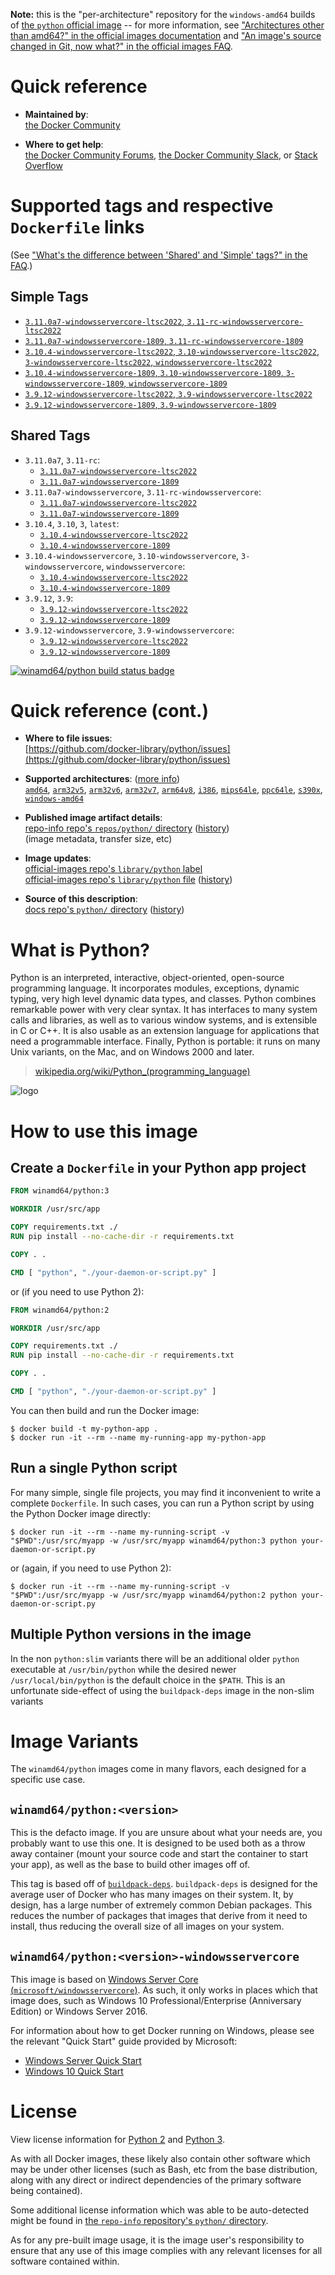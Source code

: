 <!--

********************************************************************************

WARNING:

    DO NOT EDIT "python/README.md"

    IT IS AUTO-GENERATED

    (from the other files in "python/" combined with a set of templates)

********************************************************************************

-->

**Note:** this is the "per-architecture" repository for the `windows-amd64` builds of [the `python` official image](https://hub.docker.com/_/python) -- for more information, see ["Architectures other than amd64?" in the official images documentation](https://github.com/docker-library/official-images#architectures-other-than-amd64) and ["An image's source changed in Git, now what?" in the official images FAQ](https://github.com/docker-library/faq#an-images-source-changed-in-git-now-what).

# Quick reference

-	**Maintained by**:  
	[the Docker Community](https://github.com/docker-library/python)

-	**Where to get help**:  
	[the Docker Community Forums](https://forums.docker.com/), [the Docker Community Slack](https://dockr.ly/slack), or [Stack Overflow](https://stackoverflow.com/search?tab=newest&q=docker)

# Supported tags and respective `Dockerfile` links

(See ["What's the difference between 'Shared' and 'Simple' tags?" in the FAQ](https://github.com/docker-library/faq#whats-the-difference-between-shared-and-simple-tags).)

## Simple Tags

-	[`3.11.0a7-windowsservercore-ltsc2022`, `3.11-rc-windowsservercore-ltsc2022`](https://github.com/docker-library/python/blob/37e4721d30f5f6111015aa21061ec2961040fe8f/3.11-rc/windows/windowsservercore-ltsc2022/Dockerfile)
-	[`3.11.0a7-windowsservercore-1809`, `3.11-rc-windowsservercore-1809`](https://github.com/docker-library/python/blob/37e4721d30f5f6111015aa21061ec2961040fe8f/3.11-rc/windows/windowsservercore-1809/Dockerfile)
-	[`3.10.4-windowsservercore-ltsc2022`, `3.10-windowsservercore-ltsc2022`, `3-windowsservercore-ltsc2022`, `windowsservercore-ltsc2022`](https://github.com/docker-library/python/blob/acf9b9003f54003c4ebace7d501dae04eb410518/3.10/windows/windowsservercore-ltsc2022/Dockerfile)
-	[`3.10.4-windowsservercore-1809`, `3.10-windowsservercore-1809`, `3-windowsservercore-1809`, `windowsservercore-1809`](https://github.com/docker-library/python/blob/acf9b9003f54003c4ebace7d501dae04eb410518/3.10/windows/windowsservercore-1809/Dockerfile)
-	[`3.9.12-windowsservercore-ltsc2022`, `3.9-windowsservercore-ltsc2022`](https://github.com/docker-library/python/blob/e3f954f284ab822e939d99bddb3bfb25574f585e/3.9/windows/windowsservercore-ltsc2022/Dockerfile)
-	[`3.9.12-windowsservercore-1809`, `3.9-windowsservercore-1809`](https://github.com/docker-library/python/blob/e3f954f284ab822e939d99bddb3bfb25574f585e/3.9/windows/windowsservercore-1809/Dockerfile)

## Shared Tags

-	`3.11.0a7`, `3.11-rc`:
	-	[`3.11.0a7-windowsservercore-ltsc2022`](https://github.com/docker-library/python/blob/37e4721d30f5f6111015aa21061ec2961040fe8f/3.11-rc/windows/windowsservercore-ltsc2022/Dockerfile)
	-	[`3.11.0a7-windowsservercore-1809`](https://github.com/docker-library/python/blob/37e4721d30f5f6111015aa21061ec2961040fe8f/3.11-rc/windows/windowsservercore-1809/Dockerfile)
-	`3.11.0a7-windowsservercore`, `3.11-rc-windowsservercore`:
	-	[`3.11.0a7-windowsservercore-ltsc2022`](https://github.com/docker-library/python/blob/37e4721d30f5f6111015aa21061ec2961040fe8f/3.11-rc/windows/windowsservercore-ltsc2022/Dockerfile)
	-	[`3.11.0a7-windowsservercore-1809`](https://github.com/docker-library/python/blob/37e4721d30f5f6111015aa21061ec2961040fe8f/3.11-rc/windows/windowsservercore-1809/Dockerfile)
-	`3.10.4`, `3.10`, `3`, `latest`:
	-	[`3.10.4-windowsservercore-ltsc2022`](https://github.com/docker-library/python/blob/acf9b9003f54003c4ebace7d501dae04eb410518/3.10/windows/windowsservercore-ltsc2022/Dockerfile)
	-	[`3.10.4-windowsservercore-1809`](https://github.com/docker-library/python/blob/acf9b9003f54003c4ebace7d501dae04eb410518/3.10/windows/windowsservercore-1809/Dockerfile)
-	`3.10.4-windowsservercore`, `3.10-windowsservercore`, `3-windowsservercore`, `windowsservercore`:
	-	[`3.10.4-windowsservercore-ltsc2022`](https://github.com/docker-library/python/blob/acf9b9003f54003c4ebace7d501dae04eb410518/3.10/windows/windowsservercore-ltsc2022/Dockerfile)
	-	[`3.10.4-windowsservercore-1809`](https://github.com/docker-library/python/blob/acf9b9003f54003c4ebace7d501dae04eb410518/3.10/windows/windowsservercore-1809/Dockerfile)
-	`3.9.12`, `3.9`:
	-	[`3.9.12-windowsservercore-ltsc2022`](https://github.com/docker-library/python/blob/e3f954f284ab822e939d99bddb3bfb25574f585e/3.9/windows/windowsservercore-ltsc2022/Dockerfile)
	-	[`3.9.12-windowsservercore-1809`](https://github.com/docker-library/python/blob/e3f954f284ab822e939d99bddb3bfb25574f585e/3.9/windows/windowsservercore-1809/Dockerfile)
-	`3.9.12-windowsservercore`, `3.9-windowsservercore`:
	-	[`3.9.12-windowsservercore-ltsc2022`](https://github.com/docker-library/python/blob/e3f954f284ab822e939d99bddb3bfb25574f585e/3.9/windows/windowsservercore-ltsc2022/Dockerfile)
	-	[`3.9.12-windowsservercore-1809`](https://github.com/docker-library/python/blob/e3f954f284ab822e939d99bddb3bfb25574f585e/3.9/windows/windowsservercore-1809/Dockerfile)

[![winamd64/python build status badge](https://img.shields.io/jenkins/s/https/doi-janky.infosiftr.net/job/multiarch/job/windows-amd64/job/python.svg?label=winamd64/python%20%20build%20job)](https://doi-janky.infosiftr.net/job/multiarch/job/windows-amd64/job/python/)

# Quick reference (cont.)

-	**Where to file issues**:  
	[https://github.com/docker-library/python/issues](https://github.com/docker-library/python/issues)

-	**Supported architectures**: ([more info](https://github.com/docker-library/official-images#architectures-other-than-amd64))  
	[`amd64`](https://hub.docker.com/r/amd64/python/), [`arm32v5`](https://hub.docker.com/r/arm32v5/python/), [`arm32v6`](https://hub.docker.com/r/arm32v6/python/), [`arm32v7`](https://hub.docker.com/r/arm32v7/python/), [`arm64v8`](https://hub.docker.com/r/arm64v8/python/), [`i386`](https://hub.docker.com/r/i386/python/), [`mips64le`](https://hub.docker.com/r/mips64le/python/), [`ppc64le`](https://hub.docker.com/r/ppc64le/python/), [`s390x`](https://hub.docker.com/r/s390x/python/), [`windows-amd64`](https://hub.docker.com/r/winamd64/python/)

-	**Published image artifact details**:  
	[repo-info repo's `repos/python/` directory](https://github.com/docker-library/repo-info/blob/master/repos/python) ([history](https://github.com/docker-library/repo-info/commits/master/repos/python))  
	(image metadata, transfer size, etc)

-	**Image updates**:  
	[official-images repo's `library/python` label](https://github.com/docker-library/official-images/issues?q=label%3Alibrary%2Fpython)  
	[official-images repo's `library/python` file](https://github.com/docker-library/official-images/blob/master/library/python) ([history](https://github.com/docker-library/official-images/commits/master/library/python))

-	**Source of this description**:  
	[docs repo's `python/` directory](https://github.com/docker-library/docs/tree/master/python) ([history](https://github.com/docker-library/docs/commits/master/python))

# What is Python?

Python is an interpreted, interactive, object-oriented, open-source programming language. It incorporates modules, exceptions, dynamic typing, very high level dynamic data types, and classes. Python combines remarkable power with very clear syntax. It has interfaces to many system calls and libraries, as well as to various window systems, and is extensible in C or C++. It is also usable as an extension language for applications that need a programmable interface. Finally, Python is portable: it runs on many Unix variants, on the Mac, and on Windows 2000 and later.

> [wikipedia.org/wiki/Python_(programming_language)](https://en.wikipedia.org/wiki/Python_%28programming_language%29)

![logo](https://raw.githubusercontent.com/docker-library/docs/01c12653951b2fe592c1f93a13b4e289ada0e3a1/python/logo.png)

# How to use this image

## Create a `Dockerfile` in your Python app project

```dockerfile
FROM winamd64/python:3

WORKDIR /usr/src/app

COPY requirements.txt ./
RUN pip install --no-cache-dir -r requirements.txt

COPY . .

CMD [ "python", "./your-daemon-or-script.py" ]
```

or (if you need to use Python 2):

```dockerfile
FROM winamd64/python:2

WORKDIR /usr/src/app

COPY requirements.txt ./
RUN pip install --no-cache-dir -r requirements.txt

COPY . .

CMD [ "python", "./your-daemon-or-script.py" ]
```

You can then build and run the Docker image:

```console
$ docker build -t my-python-app .
$ docker run -it --rm --name my-running-app my-python-app
```

## Run a single Python script

For many simple, single file projects, you may find it inconvenient to write a complete `Dockerfile`. In such cases, you can run a Python script by using the Python Docker image directly:

```console
$ docker run -it --rm --name my-running-script -v "$PWD":/usr/src/myapp -w /usr/src/myapp winamd64/python:3 python your-daemon-or-script.py
```

or (again, if you need to use Python 2):

```console
$ docker run -it --rm --name my-running-script -v "$PWD":/usr/src/myapp -w /usr/src/myapp winamd64/python:2 python your-daemon-or-script.py
```

## Multiple Python versions in the image

In the non `python:slim` variants there will be an additional older `python` executable at `/usr/bin/python` while the desired newer `/usr/local/bin/python` is the default choice in the `$PATH`. This is an unfortunate side-effect of using the `buildpack-deps` image in the non-slim variants

# Image Variants

The `winamd64/python` images come in many flavors, each designed for a specific use case.

## `winamd64/python:<version>`

This is the defacto image. If you are unsure about what your needs are, you probably want to use this one. It is designed to be used both as a throw away container (mount your source code and start the container to start your app), as well as the base to build other images off of.

This tag is based off of [`buildpack-deps`](https://hub.docker.com/_/buildpack-deps/). `buildpack-deps` is designed for the average user of Docker who has many images on their system. It, by design, has a large number of extremely common Debian packages. This reduces the number of packages that images that derive from it need to install, thus reducing the overall size of all images on your system.

## `winamd64/python:<version>-windowsservercore`

This image is based on [Windows Server Core (`microsoft/windowsservercore`)](https://hub.docker.com/r/microsoft/windowsservercore/). As such, it only works in places which that image does, such as Windows 10 Professional/Enterprise (Anniversary Edition) or Windows Server 2016.

For information about how to get Docker running on Windows, please see the relevant "Quick Start" guide provided by Microsoft:

-	[Windows Server Quick Start](https://msdn.microsoft.com/en-us/virtualization/windowscontainers/quick_start/quick_start_windows_server)
-	[Windows 10 Quick Start](https://msdn.microsoft.com/en-us/virtualization/windowscontainers/quick_start/quick_start_windows_10)

# License

View license information for [Python 2](https://docs.python.org/2/license.html) and [Python 3](https://docs.python.org/3/license.html).

As with all Docker images, these likely also contain other software which may be under other licenses (such as Bash, etc from the base distribution, along with any direct or indirect dependencies of the primary software being contained).

Some additional license information which was able to be auto-detected might be found in [the `repo-info` repository's `python/` directory](https://github.com/docker-library/repo-info/tree/master/repos/python).

As for any pre-built image usage, it is the image user's responsibility to ensure that any use of this image complies with any relevant licenses for all software contained within.
